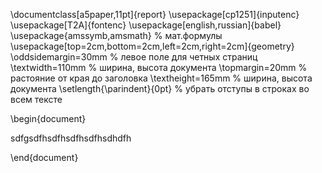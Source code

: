\documentclass[a5paper,11pt]{report}
\usepackage[cp1251]{inputenc}
\usepackage[T2A]{fontenc}
\usepackage[english,russian]{babel}
\usepackage{amssymb,amsmath}  % мат.формулы
\usepackage[top=2cm,bottom=2cm,left=2cm,right=2cm]{geometry}
\oddsidemargin=30mm   % левое поле для четных страниц
\textwidth=110mm  % ширина, высота документа
\topmargin=20mm   % растояние от края до заголовка
\textheight=165mm   % ширина, высота документа
\setlength{\parindent}{0pt}  % убрать отступы в строках во всем тексте

\begin{document}

sdfgsdfhsdfhsdfhsdfhsdhdfh

\end{document}
